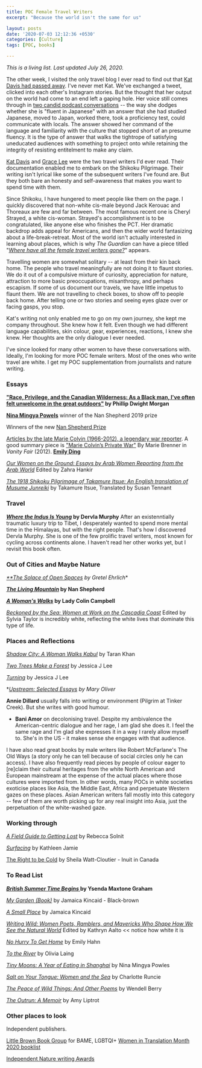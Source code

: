 ```yaml
---
title: POC Female Travel Writers
excerpt: "Because the world isn't the same for us"

layout: posts
date: '2020-07-03 12:12:36 +0530'
categories: [Culture]
tags: [POC, books]

---
```


*This is a living list. Last updated July 26, 2020.*


The other week, I visited the only travel blog I ever read to find out that [Kat Davis had passed away](https://followingthearrows.com/2020/07/16/a-tribute-to-kat-hummingbird-davis/comment-page-1/?unapproved=83609&moderation-hash=65e011c04e7be67e2315abafc10ed443#comment-83609). I've never met Kat. We've exchanged a tweet, clicked into each other's Instagram stories. But the thought that her output on the world had come to an end left a gaping hole. Her voice still comes through in [two candid podcast conversations](https://medium.com/@_TOUGH_GIRL/kat-davis-walking-the-camino-del-norte-in-europe-the-kumano-kodo-trail-in-japan-and-bike-packing-88214519f510) -- the way she dodges whether she is "fluent in Japanese" with an answer that she had studied Japanese, moved to Japan, worked there, took a proficiency test, could communicate with locals. The answer showed her command of the language and familiarity with the culture that stopped short of an presume fluency. It is the type of answer that walks the tightrope of satisfying uneducated audiences with something to project onto while retaining the integrity of resisting entitelment to make any claim.

[Kat Davis](https://followingthearrows.com/blogging-from-the-shikoku-88-temple-pilgrimage/) and [Grace Lee](https://henro2009.wordpress.com) were the two travel writers I'd ever read. Their documentation enabled me to embark on the Shikoku Pilgrimage. Their writing isn't lyrical like some of the subsequent writers I've found are. But they both bare an honesty and self-awareness that makes you want to spend time with them. 

Since Shikoku, I have hungered to meet people like them on the page. I quickly discovered that non-white cis-male beyond Jack Kerouac and Thoreaux are few and far between. The most famous recent one is Cheryl Strayed, a white cis-woman. Strayed's accomplishment is to be congratulated, like anyone else who finishes the PCT. Her dramatic backdrop adds appeal for Americans, and then the wider world fantasizing about a life-break-retreat. Most of the world isn't actually interested in learning about places, which is why *The Guardian* can have a piece titled "[*Where have all the female travel writers gone?*](https://www.theguardian.com/books/2017/feb/28/where-female-travel-writers-gone-sara-wheeler)" appears.

Travelling women are somewhat solitary -- at least from their kin back home. The people who travel meaningfully are not doing it to flaunt stories. We do it out of a compulsive mixture of curiosity, appreciation for nature, attraction to more basic preoccupations, misanthropy, and perhaps escapism. If some of us document our travels, we have little impetus to flaunt them. We are not travelling to check boxes, to show off to people back home. After telling one or two stories and seeing eyes glaze over or facing gasps, you stop. 

Kat's writing not only enabled me to go on my own journey, she kept me company throughout. She knew how it felt. Even though we had different language capabilities, skin colour, gear, experiences, reactions, I knew she knew. Her thoughts are the only dialogue I ever needed. 

I've since looked for many other women to have these conversations with. Ideally, I'm looking for more POC female writers. Most of the ones who write travel are white. I get my POC supplementation from journalists and nature writing.

### Essays
**["Race, Privilege, and the Canadian Wilderness: As a Black man, I've often felt unwelcome in the great outdoors"](https://thewalrus.ca/race-privilege-and-the-canadian-wilderness/) by Phillip Dwight Morgan**

[**Nina Mingya Powels**](https://www.ninapowles.com/essays.html) winner of the Nan Shepherd 2019 prize

Winners of the new [Nan Shepherd Prize](https://twitter.com/NanPrize)

[Articles by the late Marie Colvin (1966-2012), a legendary war reporter](https://mariecolvin.org/articles/). A good summary piece is ["Marie Colvin’s Private War"](https://www.vanityfair.com/news/politics/2012/08/marie-colvin-private-war) By Marie Brenner in *Vanity Fair* (2012).
[**Emily Ding**](https://www.emilyding.me/)

[*Our Women on the Ground: Essays by Arab Women Reporting from the Arab World*](https://www.goodreads.com/book/show/42853221-our-women-on-the-ground?from_search=true&from_srp=true&qid=F4QyNLilxL&rank=4) Edited by Zahra Hankir 

[*The 1918 Shikoku Pilgrimage of Takamure Itsue: An English translation of Musume Junreiki*](https://www.goodreads.com/book/show/10096167-the-1918-shikoku-pilgrimage-of-takamure-itsue?ac=1&from_search=true&qid=wVg3rXQVEk&rank=1) by Takamure Itsue, Translated by Susan Tennant

### Travel
**[*Where the Indus Is Young*](https://www.goodreads.com/book/show/1950456.Where_the_Indus_is_Young?ac=1&from_search=true&qid=VstVcnGczJ&rank=1) by Dervla Murphy**
After an existenntially traumatic luxury trip to Tibet, I desperately wanted to spend more mental time in the Himalayas, but with the right people. That's how I discovered Dervla Murphy. She is one of the few prolific travel writers, most known for cycling across continents alone. I haven't read her other works yet, but I revisit this book often. 

### Out of Cities and Maybe Nature
*[**The Solace of Open Spaces](https://www.goodreads.com/book/show/166990.The_Solace_of_Open_Spaces?ac=1&from_search=true&qid=jiTwpZyXbV&rank=1) by Gretel Ehrlich** 

**[*The Living Mountain*](https://www.goodreads.com/book/show/25773742-the-living-mountain?ac=1&from_search=true&qid=bUz8q9glPp&rank=1) by Nan Shepherd**

**[*A Woman's Walks*](https://www.goodreads.com/book/show/32018626-a-woman-s-walks?ac=1&from_search=true&qid=PPCGy12h3U&rank=1) by Lady Colin Campbell**

[*Beckoned by the Sea: Women at Work on the Cascadia Coast*](https://www.goodreads.com/book/show/32939736-beckoned-by-the-sea?from_search=true&from_srp=true&qid=nDjjiMgdxb&rank=1) Edited by Sylvia Taylor is incredibly white, reflecting the white lives that dominate this type of life.

### Places and Reflections
[*Shadow City: A Woman Walks Kabul*](https://www.goodreads.com/book/show/49114654-shadow-city?ac=1&from_search=true&qid=dAnY8EBMZ9&rank=1) by Taran Khan

[*Two Trees Make a Forest*](https://www.goodreads.com/book/show/45755339-two-trees-make-a-forest?ac=1&from_search=true&qid=5Vo7SWnvC5&rank=1) by Jessica J Lee

[*Turning*](https://www.goodreads.com/book/show/33126842-turning) by Jessica J Lee

**[*Upstream: Selected Essays*]() by Mary Oliver*

**Annie Dillard** usually falls into writing or environment (Pilgrim at Tinker Creek). But she writes with good humour. 

- **Bani Amor** on decolonising travel. Despite my ambivalence the American-centric dialogue and her rage, I am glad she does it. I feel the same rage and I'm glad she expresses it in a way I rarely allow myself to. She's in the US - it makes sense she engages with that audience.

I have also read great books by male writers like Robert McFarlane's The Old Ways (a story only he can tell because of social circles only he can access). I have also frequently read pieces by people of colour eager to [re]claim their cultural heritages from the white North American and European mainstream at the expense of the actual places where those cultures were imported from. In other words, many POCs in white societies exoticise places like Asia, the Middle East, Africa and perpetuate Western gazes on these places. Asian American writers fall mostly into this category -- few of them are worth picking up for any real insight into Asia, just the perpetuation of the white-washed gaze. 

### Working through 
[*A Field Guide to Getting Lost*](https://www.goodreads.com/book/show/76479.A_Field_Guide_to_Getting_Lost) by Rebecca Solnit

[*Surfacing*](https://www.goodreads.com/book/show/43877479-surfacing) by Kathleen Jamie

[The Right to be Cold](https://www.goodreads.com/book/show/25734152-the-right-to-be-cold) by Sheila Watt-Cloutier - Inuit in Canada


### To Read List
**[*British Summer Time Begins* ](https://www.littlebrown.co.uk/titles/ysenda-maxtone-graham/british-summer-time-begins/9781408710555/) by Ysenda Maxtone Graham**

[*My Garden (Book)*](https://www.goodreads.com/book/show/69724.My_Garden) by Jamaica Kincaid - Black-brown

[*A Small Place*](https://www.goodreads.com/book/show/69711.A_Small_Place?ac=1&from_search=true&qid=xyt8shVcAt&rank=2) by Jamaica Kincaid 

 [*Writing Wild: Women Poets, Ramblers, and Mavericks Who Shape How We See the Natural World*](https://www.goodreads.com/book/show/52485462-writing-wild) Edited by Kathryn Aalto << notice how white it is
 
 
[*No Hurry To Get Home*](https://www.goodreads.com/book/show/560929.No_Hurry_to_Get_Home?ac=1&from_search=true&qid=4A6gR0ddSZ&rank=1) by Emily Hahn 

[*To the River*](https://www.goodreads.com/book/show/9711556-to-the-river?from_search=true&from_srp=true&qid=t0KBZbFhDb&rank=2) by Olivia Laing

[*Tiny Moons: A Year of Eating in Shanghai*](https://www.goodreads.com/book/show/50644618-tiny-moons) by Nina Mingya Powles

[*Salt on Your Tongue: Women and the Sea*](https://www.goodreads.com/book/show/39571220-salt-on-your-tongue) by Charlotte Runcie

[*The Peace of Wild Things: And Other Poems*](https://www.goodreads.com/book/show/36200598-the-peace-of-wild-things) by Wendell Berry

[*The Outrun: A Memoir*](https://www.goodreads.com/book/show/35187182-the-outrun) by Amy Liptrot 

### Other places to look

Independent publishers.

[Little Brown Book Group](https://www.littlebrown.co.uk/) for BAME, LGBTQI+
[Women in Translation Month 2020 booklist](https://docs.google.com/spreadsheets/d/1VeKurEotOAIO9ySzZqYUYiMd44-1kRHBdbOSvl0YfX8/edit?usp=sharing)

[Independent Nature writing Awards](https://nanshepherdprize.com/resources/magazines-and-awards/)





